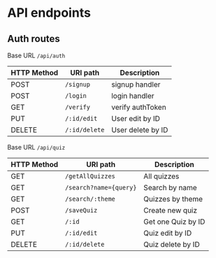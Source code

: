 # API endpoints

## Auth routes

Base URL `/api/auth`

| HTTP Method | URI path       | Description        |
| ----------- | -------------- | ------------------ |
| POST        | `/signup`      | signup handler     |
| POST        | `/login`       | login handler      |
| GET         | `/verify`      | verify authToken   |
| PUT         | `/:id/edit`    | User edit by ID    |
| DELETE      | `/:id/delete`  | User delete by ID  |


Base URL `/api/quiz`

| HTTP Method | URI path                   | Description        |
| ----------- | -------------------------- | ------------------ |
| GET         | `/getAllQuizzes`           | All quizzes        |
| GET         | `/search?name={query}`     | Search by name     |
| GET         | `/search/:theme`           | Quizzes by theme   |
| POST        | `/saveQuiz`                | Create new quiz    |
| GET         | `/:id`                     | Get one Quiz by ID |
| PUT         | `/:id/edit`                | Quiz edit by ID    |
| DELETE      | `/:id/delete`              | Quiz delete by ID  |